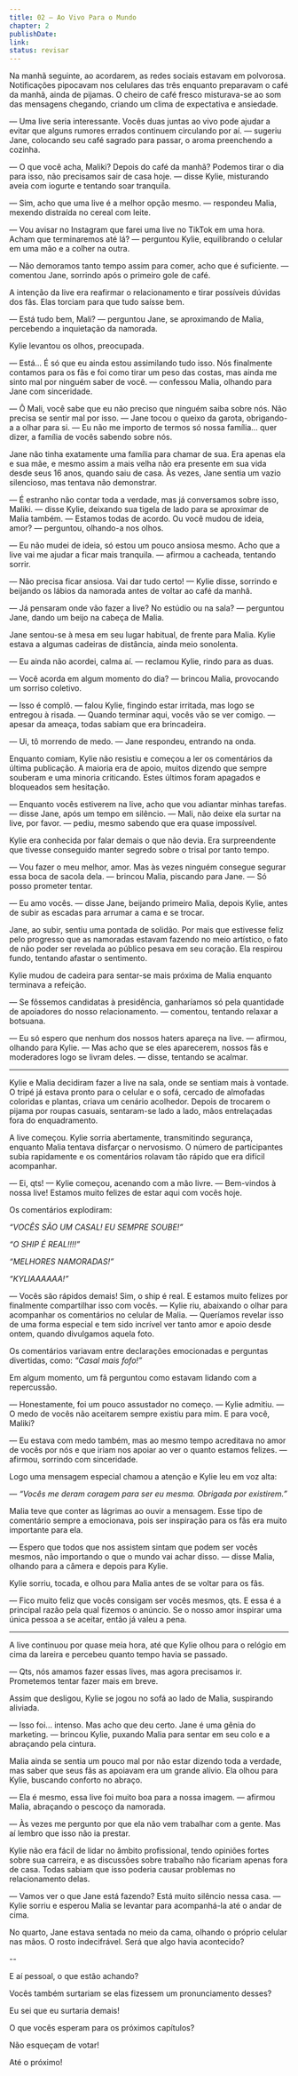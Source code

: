 ```yaml
---
title: 02 — Ao Vivo Para o Mundo
chapter: 2
publishDate: 
link: 
status: revisar
---
```


Na manhã seguinte, ao acordarem, as redes sociais estavam em polvorosa. Notificações pipocavam nos celulares das três enquanto preparavam o café da manhã, ainda de pijamas. O cheiro de café fresco misturava-se ao som das mensagens chegando, criando um clima de expectativa e ansiedade.

— Uma live seria interessante. Vocês duas juntas ao vivo pode ajudar a evitar que alguns rumores errados continuem circulando por aí. — sugeriu Jane, colocando seu café sagrado para passar, o aroma preenchendo a cozinha.

— O que você acha, Maliki? Depois do café da manhã? Podemos tirar o dia para isso, não precisamos sair de casa hoje. — disse Kylie, misturando aveia com iogurte e tentando soar tranquila.

— Sim, acho que uma live é a melhor opção mesmo. — respondeu Malia, mexendo distraída no cereal com leite.

— Vou avisar no Instagram que farei uma live no TikTok em uma hora. Acham que terminaremos até lá? — perguntou Kylie, equilibrando o celular em uma mão e a colher na outra.

— Não demoramos tanto tempo assim para comer, acho que é suficiente. — comentou Jane, sorrindo após o primeiro gole de café.

A intenção da live era reafirmar o relacionamento e tirar possíveis dúvidas dos fãs. Elas torciam para que tudo saísse bem.

— Está tudo bem, Mali? — perguntou Jane, se aproximando de Malia, percebendo a inquietação da namorada.

Kylie levantou os olhos, preocupada.

— Está... É só que eu ainda estou assimilando tudo isso. Nós finalmente contamos para os fãs e foi como tirar um peso das costas, mas ainda me sinto mal por ninguém saber de você. — confessou Malia, olhando para Jane com sinceridade.

— Ô Mali, você sabe que eu não preciso que ninguém saiba sobre nós. Não precisa se sentir mal por isso. — Jane tocou o queixo da garota, obrigando-a a olhar para si. — Eu não me importo de termos só nossa família... quer dizer, a família de vocês sabendo sobre nós.

Jane não tinha exatamente uma família para chamar de sua. Era apenas ela e sua mãe, e mesmo assim a mais velha não era presente em sua vida desde seus 16 anos, quando saiu de casa. Às vezes, Jane sentia um vazio silencioso, mas tentava não demonstrar.

— É estranho não contar toda a verdade, mas já conversamos sobre isso, Maliki. — disse Kylie, deixando sua tigela de lado para se aproximar de Malia também. — Estamos todas de acordo. Ou você mudou de ideia, amor? — perguntou, olhando-a nos olhos.

— Eu não mudei de ideia, só estou um pouco ansiosa mesmo. Acho que a live vai me ajudar a ficar mais tranquila. — afirmou a cacheada, tentando sorrir.

— Não precisa ficar ansiosa. Vai dar tudo certo! — Kylie disse, sorrindo e beijando os lábios da namorada antes de voltar ao café da manhã.

— Já pensaram onde vão fazer a live? No estúdio ou na sala? — perguntou Jane, dando um beijo na cabeça de Malia.

Jane sentou-se à mesa em seu lugar habitual, de frente para Malia. Kylie estava a algumas cadeiras de distância, ainda meio sonolenta.

— Eu ainda não acordei, calma aí. — reclamou Kylie, rindo para as duas.

— Você acorda em algum momento do dia? — brincou Malia, provocando um sorriso coletivo.

— Isso é complô. — falou Kylie, fingindo estar irritada, mas logo se entregou à risada. — Quando terminar aqui, vocês vão se ver comigo. — apesar da ameaça, todas sabiam que era brincadeira.

— Ui, tô morrendo de medo. — Jane respondeu, entrando na onda.

Enquanto comiam, Kylie não resistiu e começou a ler os comentários da última publicação. A maioria era de apoio, muitos dizendo que sempre souberam e uma minoria criticando. Estes últimos foram apagados e bloqueados sem hesitação.

— Enquanto vocês estiverem na live, acho que vou adiantar minhas tarefas. — disse Jane, após um tempo em silêncio. — Mali, não deixe ela surtar na live, por favor. — pediu, mesmo sabendo que era quase impossível.

Kylie era conhecida por falar demais o que não devia. Era surpreendente que tivesse conseguido manter segredo sobre o trisal por tanto tempo.

— Vou fazer o meu melhor, amor. Mas às vezes ninguém consegue segurar essa boca de sacola dela. — brincou Malia, piscando para Jane. — Só posso prometer tentar.

— Eu amo vocês. — disse Jane, beijando primeiro Malia, depois Kylie, antes de subir as escadas para arrumar a cama e se trocar.

Jane, ao subir, sentiu uma pontada de solidão. Por mais que estivesse feliz pelo progresso que as namoradas estavam fazendo no meio artístico, o fato de não poder ser revelada ao público pesava em seu coração. Ela respirou fundo, tentando afastar o sentimento.

Kylie mudou de cadeira para sentar-se mais próxima de Malia enquanto terminava a refeição.

— Se fôssemos candidatas à presidência, ganharíamos só pela quantidade de apoiadores do nosso relacionamento. — comentou, tentando relaxar a botsuana.

— Eu só espero que nenhum dos nossos haters apareça na live. — afirmou, olhando para Kylie. — Mas acho que se eles aparecerem, nossos fãs e moderadores logo se livram deles. — disse, tentando se acalmar.

***

Kylie e Malia decidiram fazer a live na sala, onde se sentiam mais à vontade. O tripé já estava pronto para o celular e o sofá, cercado de almofadas coloridas e plantas, criava um cenário acolhedor. Depois de trocarem o pijama por roupas casuais, sentaram-se lado a lado, mãos entrelaçadas fora do enquadramento.

A live começou. Kylie sorria abertamente, transmitindo segurança, enquanto Malia tentava disfarçar o nervosismo. O número de participantes subia rapidamente e os comentários rolavam tão rápido que era difícil acompanhar.

— Ei, qts! — Kylie começou, acenando com a mão livre. — Bem-vindos à nossa live! Estamos muito felizes de estar aqui com vocês hoje.

Os comentários explodiram:

*“VOCÊS SÃO UM CASAL! EU SEMPRE SOUBE!”*

*“O SHIP É REAL!!!!”*

*“MELHORES NAMORADAS!”*

*“KYLIAAAAAA!”*

— Vocês são rápidos demais! Sim, o ship é real. E estamos muito felizes por finalmente compartilhar isso com vocês. — Kylie riu, abaixando o olhar para acompanhar os comentários no celular de Malia. — Queríamos revelar isso de uma forma especial e tem sido incrível ver tanto amor e apoio desde ontem, quando divulgamos aquela foto.

Os comentários variavam entre declarações emocionadas e perguntas divertidas, como: *“Casal mais fofo!”*

Em algum momento, um fã perguntou como estavam lidando com a repercussão.

— Honestamente, foi um pouco assustador no começo. — Kylie admitiu. — O medo de vocês não aceitarem sempre existiu para mim. E para você, Maliki?

— Eu estava com medo também, mas ao mesmo tempo acreditava no amor de vocês por nós e que iriam nos apoiar ao ver o quanto estamos felizes. — afirmou, sorrindo com sinceridade.

Logo uma mensagem especial chamou a atenção e Kylie leu em voz alta:

— *“Vocês me deram coragem para ser eu mesma. Obrigada por existirem.”*

Malia teve que conter as lágrimas ao ouvir a mensagem. Esse tipo de comentário sempre a emocionava, pois ser inspiração para os fãs era muito importante para ela.

— Espero que todos que nos assistem sintam que podem ser vocês mesmos, não importando o que o mundo vai achar disso. — disse Malia, olhando para a câmera e depois para Kylie.

Kylie sorriu, tocada, e olhou para Malia antes de se voltar para os fãs.

— Fico muito feliz que vocês consigam ser vocês mesmos, qts. E essa é a principal razão pela qual fizemos o anúncio. Se o nosso amor inspirar uma única pessoa a se aceitar, então já valeu a pena.

***

A live continuou por quase meia hora, até que Kylie olhou para o relógio em cima da lareira e percebeu quanto tempo havia se passado.

— Qts, nós amamos fazer essas lives, mas agora precisamos ir. Prometemos tentar fazer mais em breve.

Assim que desligou, Kylie se jogou no sofá ao lado de Malia, suspirando aliviada.

— Isso foi... intenso. Mas acho que deu certo. Jane é uma gênia do marketing. — brincou Kylie, puxando Malia para sentar em seu colo e a abraçando pela cintura.

Malia ainda se sentia um pouco mal por não estar dizendo toda a verdade, mas saber que seus fãs as apoiavam era um grande alívio. Ela olhou para Kylie, buscando conforto no abraço.

— Ela é mesmo, essa live foi muito boa para a nossa imagem. — afirmou Malia, abraçando o pescoço da namorada.

— Às vezes me pergunto por que ela não vem trabalhar com a gente. Mas aí lembro que isso não ia prestar.

Kylie não era fácil de lidar no âmbito profissional, tendo opiniões fortes sobre sua carreira, e as discussões sobre trabalho não ficariam apenas fora de casa. Todas sabiam que isso poderia causar problemas no relacionamento delas.

— Vamos ver o que Jane está fazendo? Está muito silêncio nessa casa. — Kylie sorriu e esperou Malia se levantar para acompanhá-la até o andar de cima.

No quarto, Jane estava sentada no meio da cama, olhando o próprio celular nas mãos. O rosto indecifrável. Será que algo havia acontecido?

--

E aí pessoal, o que estão achando?

Vocês também surtariam se elas fizessem um pronunciamento desses?

Eu sei que eu surtaria demais!

O que vocês esperam para os próximos capítulos?

Não esqueçam de votar!

Até o próximo!
